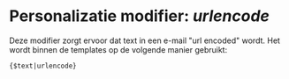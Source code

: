 # Personalizatie modifier: *urlencode*

Deze modifier zorgt ervoor dat text in een e-mail "url encoded" wordt.
Het wordt binnen de templates op de volgende manier gebruikt:

`{$text|urlencode}`